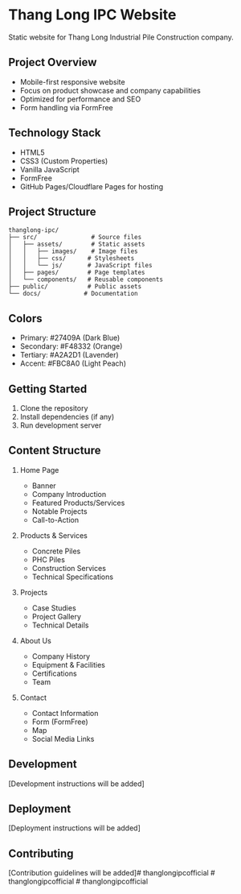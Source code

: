 # Thang Long IPC Website

Static website for Thang Long Industrial Pile Construction company.

## Project Overview

- Mobile-first responsive website
- Focus on product showcase and company capabilities 
- Optimized for performance and SEO
- Form handling via FormFree

## Technology Stack

- HTML5
- CSS3 (Custom Properties)
- Vanilla JavaScript
- FormFree
- GitHub Pages/Cloudflare Pages for hosting

## Project Structure

```
thanglong-ipc/
├── src/               # Source files
│   ├── assets/        # Static assets
│   │   ├── images/    # Image files
│   │   ├── css/      # Stylesheets
│   │   └── js/       # JavaScript files
│   ├── pages/        # Page templates
│   └── components/   # Reusable components
├── public/           # Public assets
└── docs/            # Documentation
```

## Colors

- Primary: #27409A (Dark Blue)
- Secondary: #F48332 (Orange)
- Tertiary: #A2A2D1 (Lavender)
- Accent: #FBC8A0 (Light Peach)

## Getting Started

1. Clone the repository
2. Install dependencies (if any)
3. Run development server

## Content Structure

1. Home Page
   - Banner
   - Company Introduction
   - Featured Products/Services
   - Notable Projects
   - Call-to-Action

2. Products & Services
   - Concrete Piles
   - PHC Piles
   - Construction Services
   - Technical Specifications

3. Projects
   - Case Studies
   - Project Gallery
   - Technical Details

4. About Us
   - Company History
   - Equipment & Facilities
   - Certifications
   - Team

5. Contact
   - Contact Information
   - Form (FormFree)
   - Map
   - Social Media Links

## Development

[Development instructions will be added]

## Deployment

[Deployment instructions will be added]

## Contributing

[Contribution guidelines will be added]#   t h a n g l o n g i p c o f f i c i a l  
 #   t h a n g l o n g i p c o f f i c i a l  
 #   t h a n g l o n g i p c o f f i c i a l  
 